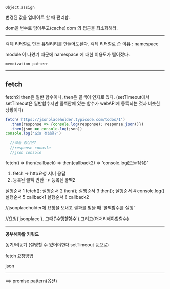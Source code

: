 `Object.assign` 

변경된 값을 업데이트 할 때 편리함.

dom을 변수로 담아두고(cache) dom 의 접근을 최소화해라.

---

객체 리터럴로 만든 유틸리티를 만들어도된다.
객체 리터럴로 쓴 이유 : namespace 

module 이 나왔기 때문에 namespace 에 대한 이용도가 떨어졌다.

`memoization pattern` 

---

## fetch

fetch와 then은 일반 함수이나, then은 콜백이 인자로 있다. (setTimeout에서 setTimeout은 일반함수지만 콜백안에 있는 함수가 webAPI에 등록되는 것과 비슷한 상황이다)

```js
fetch('https://jsonplaceholder.typicode.com/todos/1')
  .then(response => {console.log(response); response.json()})
  .then(json => console.log(json))
console.log('오늘 점심은?')
  
  //오늘 점심은?
  //response conosle
  //json console
```

fetch() => then(callback) => then(callback2) => 'console.log(오늘점심)'

1. fetch -> http요청 서버 응답
2. 등록된 콜백 반환 -> 등록된 콜백2 

실행순서 1 fetch();
실행순서 2 then();
실행순서 3 then();
실행순서 4 console.log()
실행순서 5 callback1
실행순서 6 callback2

//jsonplaceholder에 요청을 보내고 결과를 받을 때 '콜백함수를 실행'

//요청('jsonplace'). 그때('수행할함수').그리고(더처리해야할함수)

---

**공부해야할 키워드**

동기/비동기 (설명할 수 있어야한다 setTimeout 등으로)

fetch 요청방법

 json

---

==> promise pattern(옵션)
